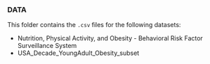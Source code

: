 ### DATA
This folder contains the `.csv` files for the following datasets:
- Nutrition, Physical Activity, and Obesity - Behavioral Risk Factor Surveillance System
- USA_Decade_YoungAdult_Obesity_subset
